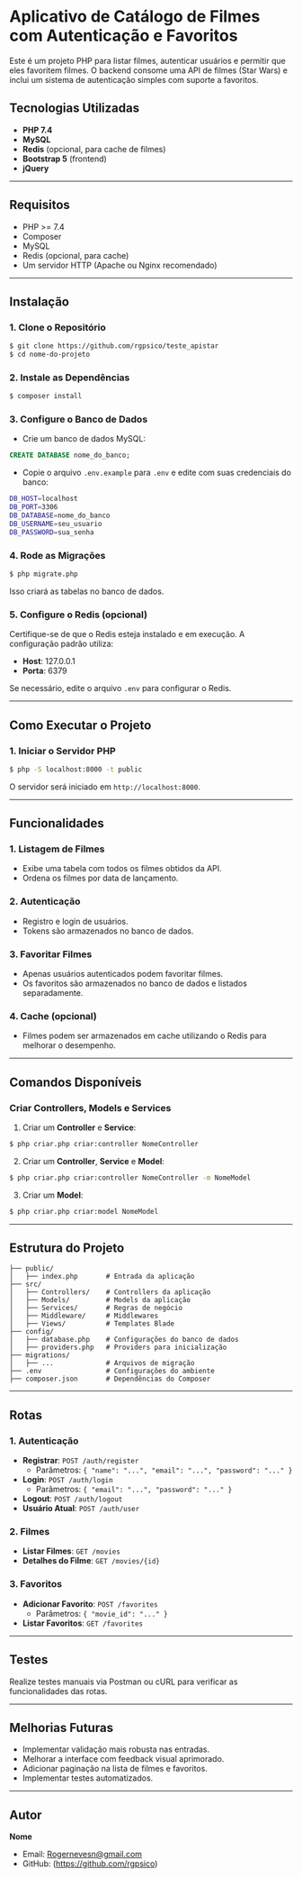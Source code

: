 # Aplicativo de Catálogo de Filmes com Autenticação e Favoritos

Este é um projeto PHP para listar filmes, autenticar usuários e permitir que eles favoritem filmes. O backend consome uma API de filmes (Star Wars) e inclui um sistema de autenticação simples com suporte a favoritos.

## Tecnologias Utilizadas

- **PHP 7.4**
- **MySQL**
- **Redis** (opcional, para cache de filmes)
- **Bootstrap 5** (frontend)
- **jQuery**

---

## Requisitos

- PHP >= 7.4
- Composer
- MySQL
- Redis (opcional, para cache)
- Um servidor HTTP (Apache ou Nginx recomendado)

---

## Instalação

### 1. Clone o Repositório

```bash
$ git clone https://github.com/rgpsico/teste_apistar
$ cd nome-do-projeto
```

### 2. Instale as Dependências

```bash
$ composer install
```

### 3. Configure o Banco de Dados

- Crie um banco de dados MySQL:

```sql
CREATE DATABASE nome_do_banco;
```

- Copie o arquivo `.env.example` para `.env` e edite com suas credenciais do banco:

```bash
DB_HOST=localhost
DB_PORT=3306
DB_DATABASE=nome_do_banco
DB_USERNAME=seu_usuario
DB_PASSWORD=sua_senha
```

### 4. Rode as Migrações

```bash
$ php migrate.php
```

Isso criará as tabelas no banco de dados.

### 5. Configure o Redis (opcional)

Certifique-se de que o Redis esteja instalado e em execução. A configuração padrão utiliza:

- **Host**: 127.0.0.1
- **Porta**: 6379

Se necessário, edite o arquivo `.env` para configurar o Redis.

---

## Como Executar o Projeto

### 1. Iniciar o Servidor PHP

```bash
$ php -S localhost:8000 -t public
```

O servidor será iniciado em `http://localhost:8000`.

---

## Funcionalidades

### 1. Listagem de Filmes

- Exibe uma tabela com todos os filmes obtidos da API.
- Ordena os filmes por data de lançamento.

### 2. Autenticação

- Registro e login de usuários.
- Tokens são armazenados no banco de dados.

### 3. Favoritar Filmes

- Apenas usuários autenticados podem favoritar filmes.
- Os favoritos são armazenados no banco de dados e listados separadamente.

### 4. Cache (opcional)

- Filmes podem ser armazenados em cache utilizando o Redis para melhorar o desempenho.

---

## Comandos Disponíveis

### Criar Controllers, Models e Services

1. Criar um **Controller** e **Service**:

```bash
$ php criar.php criar:controller NomeController
```

2. Criar um **Controller**, **Service** e **Model**:

```bash
$ php criar.php criar:controller NomeController -m NomeModel
```

3. Criar um **Model**:

```bash
$ php criar.php criar:model NomeModel
```

---

## Estrutura do Projeto

```
├── public/
│   ├── index.php       # Entrada da aplicação
├── src/
│   ├── Controllers/    # Controllers da aplicação
│   ├── Models/         # Models da aplicação
│   ├── Services/       # Regras de negócio
│   ├── Middleware/     # Middlewares
│   ├── Views/          # Templates Blade
├── config/
│   ├── database.php    # Configurações do banco de dados
│   ├── providers.php   # Providers para inicialização
├── migrations/
│   ├── ...             # Arquivos de migração
├── .env                # Configurações do ambiente
├── composer.json       # Dependências do Composer
```

---

## Rotas

### 1. Autenticação

- **Registrar**: `POST /auth/register`
  - Parâmetros: `{ "name": "...", "email": "...", "password": "..." }`
- **Login**: `POST /auth/login`
  - Parâmetros: `{ "email": "...", "password": "..." }`
- **Logout**: `POST /auth/logout`
- **Usuário Atual**: `POST /auth/user`

### 2. Filmes

- **Listar Filmes**: `GET /movies`
- **Detalhes do Filme**: `GET /movies/{id}`

### 3. Favoritos

- **Adicionar Favorito**: `POST /favorites`
  - Parâmetros: `{ "movie_id": "..." }`
- **Listar Favoritos**: `GET /favorites`

---

## Testes

Realize testes manuais via Postman ou cURL para verificar as funcionalidades das rotas.

---

## Melhorias Futuras

- Implementar validação mais robusta nas entradas.
- Melhorar a interface com feedback visual aprimorado.
- Adicionar paginação na lista de filmes e favoritos.
- Implementar testes automatizados.

---

## Autor

**Nome**

- Email: Rogernevesn@gmail.com
- GitHub: (https://github.com/rgpsico)
